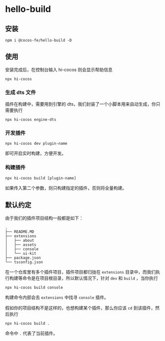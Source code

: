 # hello-build

## 安装

```
npm i @cocos-fe/hello-build -D
```

## 使用

安装完成后，在控制台输入 hi-cocos 则会显示帮助信息

```
npx hi-cocos 
```

### 生成 dts 文件

插件在构建中，需要用到引擎的 dts，我们封装了一个小脚本用来自动生成，你只需要执行 

```
npx hi-cocos engine-dts
```

### 开发插件

```
npx hi-cocos dev plugin-name
```

即可开启实时构建，方便开发。

### 构建插件

```
npx hi-cocos build [plugin-name]
```

如果传入第二个参数，则只构建指定的插件，否则将全量构建。


## 默认约定

由于我们的插件项目结构一般都是如下：
```
.
├── README.MD
├── extensions
│   ├── about
│   ├── assets
│   ├── console
│   └── ui-kit
├── package.json
└── tsconfig.json
```

在一个仓库里有多个插件项目，插件项目都归拢在 `extensions` 目录中，而我们执行构建等命令是在项目根目录，所以默认情况下，针对 `dev` 和 `build` ，当你执行 

```
npx hi-cocos build console
```
构建命令内部会去 `extensions` 中找寻 `console` 插件。

假如你的项目结构不是这样的，也想构建某个插件，那么你应该 `cd` 到该插件，然后执行

```
npx hi-cocos build .
```
命令中 `.` 代表了当前插件。